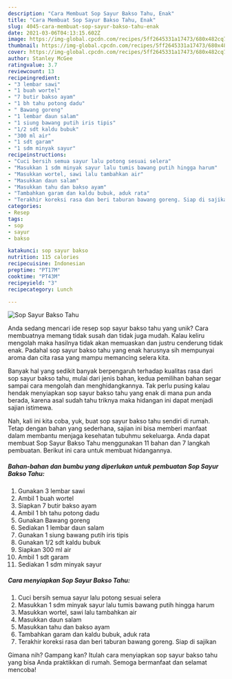 ```yaml
---
description: "Cara Membuat Sop Sayur Bakso Tahu, Enak"
title: "Cara Membuat Sop Sayur Bakso Tahu, Enak"
slug: 4045-cara-membuat-sop-sayur-bakso-tahu-enak
date: 2021-03-06T04:13:15.602Z
image: https://img-global.cpcdn.com/recipes/5ff2645331a17473/680x482cq70/sop-sayur-bakso-tahu-foto-resep-utama.jpg
thumbnail: https://img-global.cpcdn.com/recipes/5ff2645331a17473/680x482cq70/sop-sayur-bakso-tahu-foto-resep-utama.jpg
cover: https://img-global.cpcdn.com/recipes/5ff2645331a17473/680x482cq70/sop-sayur-bakso-tahu-foto-resep-utama.jpg
author: Stanley McGee
ratingvalue: 3.7
reviewcount: 13
recipeingredient:
- "3 lembar sawi"
- "1 buah wortel"
- "7 butir bakso ayam"
- "1 bh tahu potong dadu"
- " Bawang goreng"
- "1 lembar daun salam"
- "1 siung bawang putih iris tipis"
- "1/2 sdt kaldu bubuk"
- "300 ml air"
- "1 sdt garam"
- "1 sdm minyak sayur"
recipeinstructions:
- "Cuci bersih semua sayur lalu potong sesuai selera"
- "Masukkan 1 sdm minyak sayur lalu tumis bawang putih hingga harum"
- "Masukkan wortel, sawi lalu tambahkan air"
- "Masukkan daun salam"
- "Masukkan tahu dan bakso ayam"
- "Tambahkan garam dan kaldu bubuk, aduk rata"
- "Terakhir koreksi rasa dan beri taburan bawang goreng. Siap di sajikan"
categories:
- Resep
tags:
- sop
- sayur
- bakso

katakunci: sop sayur bakso 
nutrition: 115 calories
recipecuisine: Indonesian
preptime: "PT17M"
cooktime: "PT43M"
recipeyield: "3"
recipecategory: Lunch

---
```



![Sop Sayur Bakso Tahu](https://img-global.cpcdn.com/recipes/5ff2645331a17473/680x482cq70/sop-sayur-bakso-tahu-foto-resep-utama.jpg)

Anda sedang mencari ide resep sop sayur bakso tahu yang unik? Cara membuatnya memang tidak susah dan tidak juga mudah. Kalau keliru mengolah maka hasilnya tidak akan memuaskan dan justru cenderung tidak enak. Padahal sop sayur bakso tahu yang enak harusnya sih mempunyai aroma dan cita rasa yang mampu memancing selera kita.



Banyak hal yang sedikit banyak berpengaruh terhadap kualitas rasa dari sop sayur bakso tahu, mulai dari jenis bahan, kedua pemilihan bahan segar sampai cara mengolah dan menghidangkannya. Tak perlu pusing kalau hendak menyiapkan sop sayur bakso tahu yang enak di mana pun anda berada, karena asal sudah tahu triknya maka hidangan ini dapat menjadi sajian istimewa.


Nah, kali ini kita coba, yuk, buat sop sayur bakso tahu sendiri di rumah. Tetap dengan bahan yang sederhana, sajian ini bisa memberi manfaat dalam membantu menjaga kesehatan tubuhmu sekeluarga. Anda dapat membuat Sop Sayur Bakso Tahu menggunakan 11 bahan dan 7 langkah pembuatan. Berikut ini cara untuk membuat hidangannya.

<!--inarticleads1-->

##### Bahan-bahan dan bumbu yang diperlukan untuk pembuatan Sop Sayur Bakso Tahu:

1. Gunakan 3 lembar sawi
1. Ambil 1 buah wortel
1. Siapkan 7 butir bakso ayam
1. Ambil 1 bh tahu potong dadu
1. Gunakan  Bawang goreng
1. Sediakan 1 lembar daun salam
1. Gunakan 1 siung bawang putih iris tipis
1. Gunakan 1/2 sdt kaldu bubuk
1. Siapkan 300 ml air
1. Ambil 1 sdt garam
1. Sediakan 1 sdm minyak sayur




<!--inarticleads2-->

##### Cara menyiapkan Sop Sayur Bakso Tahu:

1. Cuci bersih semua sayur lalu potong sesuai selera
1. Masukkan 1 sdm minyak sayur lalu tumis bawang putih hingga harum
1. Masukkan wortel, sawi lalu tambahkan air
1. Masukkan daun salam
1. Masukkan tahu dan bakso ayam
1. Tambahkan garam dan kaldu bubuk, aduk rata
1. Terakhir koreksi rasa dan beri taburan bawang goreng. Siap di sajikan




Gimana nih? Gampang kan? Itulah cara menyiapkan sop sayur bakso tahu yang bisa Anda praktikkan di rumah. Semoga bermanfaat dan selamat mencoba!
